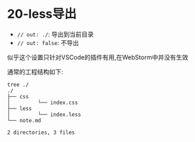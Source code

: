 # 20-less导出

- `// out: ./`: 导出到当前目录
- `// out: false`: 不导出

似乎这个设置只针对VSCode的插件有用,在WebStorm中并没有生效

通常的工程结构如下:

```
tree ./
./
├── css
│         └── index.css
├── less
│         └── index.less
└── note.md

2 directories, 3 files
```